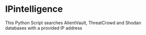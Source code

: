 # IPintelligence

This Python Script searches AlientVault, ThreatCrowd and Shodan databases with a provided IP address
